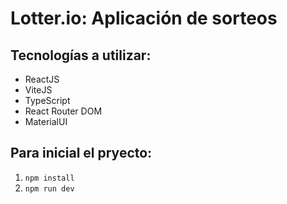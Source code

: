 # Lotter.io: Aplicación de sorteos

## Tecnologías a utilizar:

- ReactJS
- ViteJS
- TypeScript
- React Router DOM
- MaterialUI

## Para inicial el pryecto:

1. `npm install`
2. `npm run dev`
